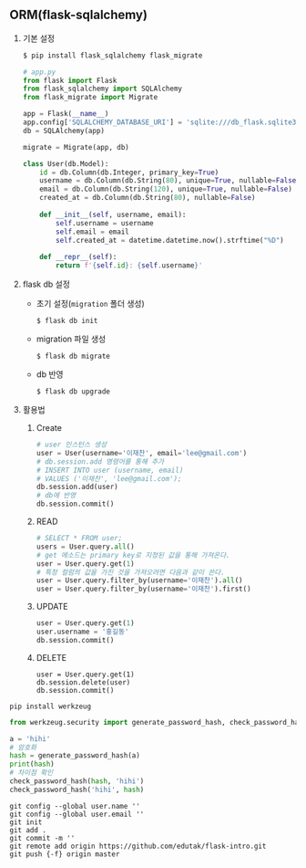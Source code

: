 ## ORM(flask-sqlalchemy)

1. 기본 설정

   ```bash
   $ pip install flask_sqlalchemy flask_migrate
   ```

   ```python
   # app.py
   from flask import Flask
   from flask_sqlalchemy import SQLAlchemy
   from flask_migrate import Migrate
   
   app = Flask(__name__)
   app.config['SQLALCHEMY_DATABASE_URI'] = 'sqlite:///db_flask.sqlite3'
   db = SQLAlchemy(app)
   
   migrate = Migrate(app, db)
   
   class User(db.Model):
       id = db.Column(db.Integer, primary_key=True)
       username = db.Column(db.String(80), unique=True, nullable=False)
       email = db.Column(db.String(120), unique=True, nullable=False)
       created_at = db.Column(db.String(80), nullable=False)
       
       def __init__(self, username, email):
           self.username = username
           self.email = email
           self.created_at = datetime.datetime.now().strftime("%D")
       
       def __repr__(self):
           return f'{self.id}: {self.username}'
   
   ```

2. flask db 설정

   * 초기 설정(`migration` 폴더 생성)

       ```
       $ flask db init
       ```

   * migration 파일 생성

     ```
     $ flask db migrate
     ```

   * db 반영

     ```
     $ flask db upgrade
     ```

3. 활용법

   1. Create

      ```python
      # user 인스턴스 생성
      user = User(username='이재찬', email='lee@gmail.com')
      # db.session.add 명령어를 통해 추가
      # INSERT INTO user (username, email)
      # VALUES ('이재찬', 'lee@gmail.com');
      db.session.add(user)
      # db에 반영
      db.session.commit()
      ```

   2. READ

      ```python
      # SELECT * FROM user;
      users = User.query.all()
      # get 메소드는 primary key로 지정된 값을 통해 가져온다.
      user = User.query.get(1)
      # 특정 컬럼의 값을 가진 것을 가져오려면 다음과 같이 쓴다.
      user = User.query.filter_by(username='이재찬').all()
      user = User.query.filter_by(username='이재찬').first()
      ```

   3. UPDATE

      ```python
      user = User.query.get(1)
      user.username = '홍길동'
      db.session.commit()
      ```

   4. DELETE

      ```
      user = User.query.get(1)
      db.session.delete(user)
      db.session.commit()
      ```


```
pip install werkzeug
```

```python
from werkzeug.security import generate_password_hash, check_password_hash

a = 'hihi'
# 암호화
hash = generate_password_hash(a)
print(hash)
# 차이점 확인
check_password_hash(hash, 'hihi')
check_password_hash('hihi', hash)
```







```
git config --global user.name ''
git config --global user.email ''
git init
git add . 
git commit -m ''
git remote add origin https://github.com/edutak/flask-intro.git
git push {-f} origin master
```

























